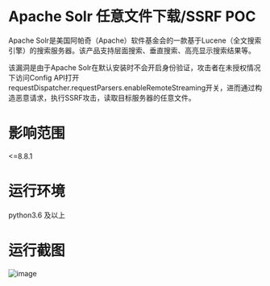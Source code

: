 # Apache Solr 任意文件下载/SSRF POC

Apache Solr是美国阿帕奇（Apache）软件基金会的一款基于Lucene（全文搜索引擎）的搜索服务器。该产品支持层面搜索、垂直搜索、高亮显示搜索结果等。

该漏洞是由于Apache Solr在默认安装时不会开启身份验证，攻击者在未授权情况下访问Config API打开requestDispatcher.requestParsers.enableRemoteStreaming开关，进而通过构造恶意请求，执行SSRF攻击，读取目标服务器的任意文件。
# 影响范围
<=8.8.1
# 运行环境 
python3.6 及以上
# 运行截图
![image](https://user-images.githubusercontent.com/43847458/112407628-661d5d80-8d51-11eb-8edc-59ebf4f31c9a.png)

